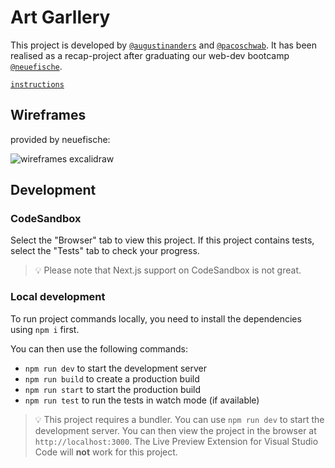 # Art Garllery

This project is developed by [`@augustinanders`](https://github.com/augustinanders) and [`@pacoschwab`](https://github.com/pacoschwab). It has been realised as a recap-project after graduating our web-dev bootcamp [`@neuefische`](https://github.com/neuefische).

[`instructions`](https://github.com/neuefische/web-exercises/blob/main/sessions/recap-project-5/art-gallery-app/README.md)

## Wireframes

provided by neuefische:

![wireframes excalidraw](https://github.com/augustinanders/art-gallery/assets/121796762/d90f2ac9-67f8-465a-abe5-72efe9b8222b)

## Development

### CodeSandbox

Select the "Browser" tab to view this project. If this project contains tests, select the "Tests" tab to check your progress.

> 💡 Please note that Next.js support on CodeSandbox is not great.

### Local development

To run project commands locally, you need to install the dependencies using `npm i` first.

You can then use the following commands:

- `npm run dev` to start the development server
- `npm run build` to create a production build
- `npm run start` to start the production build
- `npm run test` to run the tests in watch mode (if available)

> 💡 This project requires a bundler. You can use `npm run dev` to start the development server. You can then view the project in the browser at `http://localhost:3000`. The Live Preview Extension for Visual Studio Code will **not** work for this project.
